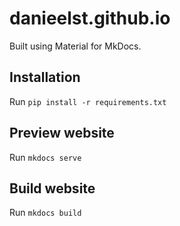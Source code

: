 # danieelst.github.io

Built using Material for MkDocs.

## Installation

Run `pip install -r requirements.txt`

## Preview website

Run `mkdocs serve`

## Build website

Run `mkdocs build`
